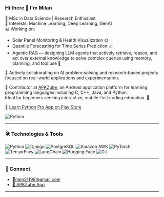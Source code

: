 ### Hi there 👋 I'm Milan

🚀 MSc in Data Science | Research Enthusiast  
🧠 Interests: Machine Learning, Deep Learning, GenAI  
📊 Working on:
- Solar Panel Monitoring & Health Visualization 🌞  
- Quantile Forecasting for Time Series Prediction 📈  
- Agentic RAG — designing LLM agents that actively retrieve, reason, and act over external knowledge to solve complex queries using memory, planning, and tool use 🤖  

🤝 Actively collaborating on AI problem-solving and research-based projects focused on real-world applications and experimentation.  

💼 Contributor at [APKZube](https://apkzube.com/), an Android application platform for learning programming languages including C, C++, Java, and Python.  
Ideal for beginners seeking interactive, mobile-first coding education. 📱  

📲 [Learn Python Pro App on Play Store](https://play.google.com/store/apps/details?id=com.apkzube.learnpythonpro)  

![Python](https://img.shields.io/badge/Learn%20Python-50K%2B%20Downloads-black?style=flat&logo=python&logoColor=blue)



---

### 🛠️ Technologies & Tools  
![Python](https://img.shields.io/badge/-Python-3776AB?style=flat&logo=python&logoColor=white)
![Django](https://img.shields.io/badge/-Django-092E20?style=flat&logo=django&logoColor=white)
![PostgreSQL](https://img.shields.io/badge/-PostgreSQL-336791?style=flat&logo=postgresql&logoColor=white)
![Amazon AWS](https://img.shields.io/badge/-AWS-232F3E?style=flat&logo=amazonaws&logoColor=white)
![PyTorch](https://img.shields.io/badge/-PyTorch-EE4C2C?style=flat&logo=pytorch&logoColor=white)
![TensorFlow](https://img.shields.io/badge/-TensorFlow-FF6F00?style=flat&logo=tensorflow&logoColor=white)
![LangChain](https://img.shields.io/badge/-LangChain-3C3C3C?style=flat&logo=chainlink&logoColor=white)
![Hugging Face](https://img.shields.io/badge/-HuggingFace-fcc72c?style=flat&logo=huggingface&logoColor=black)
![Git](https://img.shields.io/badge/-Git-F05032?style=flat&logo=git&logoColor=white)

---

### 🔗 Connect  
  - 📧[mpn31199@gmail.com](mailto:mpn31199@gmail.com)
  - [📱 APKZube App](https://apkzube.com/)

---
